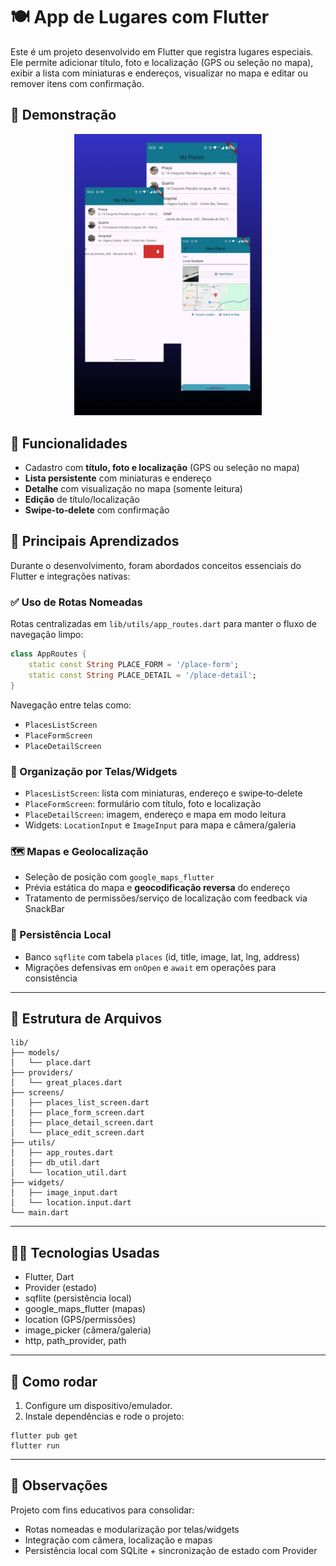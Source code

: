 # 🍽️ App de Lugares com Flutter

Este é um projeto desenvolvido em Flutter que registra lugares especiais. Ele permite adicionar título, foto e localização (GPS ou seleção no mapa), exibir a lista com miniaturas e endereços, visualizar no mapa e editar ou remover itens com confirmação.

## 📱 Demonstração

<p align="center">
	<img src="assets/demo/demo.png" alt="Great Places - Fluxo 1" width="300"/>
</p>

## 📱 Funcionalidades

- Cadastro com **título, foto e localização** (GPS ou seleção no mapa)
- **Lista persistente** com miniaturas e endereço
- **Detalhe** com visualização no mapa (somente leitura)
- **Edição** de título/localização
- **Swipe‑to‑delete** com confirmação

## 🧠 Principais Aprendizados

Durante o desenvolvimento, foram abordados conceitos essenciais do Flutter e integrações nativas:

### ✅ Uso de Rotas Nomeadas

Rotas centralizadas em `lib/utils/app_routes.dart` para manter o fluxo de navegação limpo:

```dart
class AppRoutes {
	static const String PLACE_FORM = '/place-form';
	static const String PLACE_DETAIL = '/place-detail';
}
```

Navegação entre telas como:

- `PlacesListScreen`
- `PlaceFormScreen`
- `PlaceDetailScreen`

### 🧩 Organização por Telas/Widgets

- `PlacesListScreen`: lista com miniaturas, endereço e swipe‑to‑delete
- `PlaceFormScreen`: formulário com título, foto e localização
- `PlaceDetailScreen`: imagem, endereço e mapa em modo leitura
- Widgets: `LocationInput` e `ImageInput` para mapa e câmera/galeria

### 🗺️ Mapas e Geolocalização

- Seleção de posição com `google_maps_flutter`
- Prévia estática do mapa e **geocodificação reversa** do endereço
- Tratamento de permissões/serviço de localização com feedback via SnackBar

### 💾 Persistência Local

- Banco `sqflite` com tabela `places` (id, title, image, lat, lng, address)
- Migrações defensivas em `onOpen` e `await` em operações para consistência

---

## 📂 Estrutura de Arquivos

```
lib/
├── models/
│   └── place.dart
├── providers/
│   └── great_places.dart
├── screens/
│   ├── places_list_screen.dart
│   ├── place_form_screen.dart
│   ├── place_detail_screen.dart
│   └── place_edit_screen.dart
├── utils/
│   ├── app_routes.dart
│   ├── db_util.dart
│   └── location_util.dart
├── widgets/
│   ├── image_input.dart
│   └── location.input.dart
└── main.dart
```

---

## 🧑‍💻 Tecnologias Usadas

- Flutter, Dart
- Provider (estado)
- sqflite (persistência local)
- google_maps_flutter (mapas)
- location (GPS/permissões)
- image_picker (câmera/galeria)
- http, path_provider, path

---

## 🚀 Como rodar

1. Configure um dispositivo/emulador.
2. Instale dependências e rode o projeto:

```
flutter pub get
flutter run
```

---

## 📌 Observações

Projeto com fins educativos para consolidar:
- Rotas nomeadas e modularização por telas/widgets
- Integração com câmera, localização e mapas
- Persistência local com SQLite + sincronização de estado com Provider
